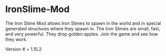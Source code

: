 # IronSlime-Mod

The Iron Slime Mod allows Iron Slimes to spawn in the world and in special generated structures where they spawn in. The Iron Slimes are small, fast, and very powerful. They drop golden apples. Join the game and see how they work.

Version # = 1.15.2
